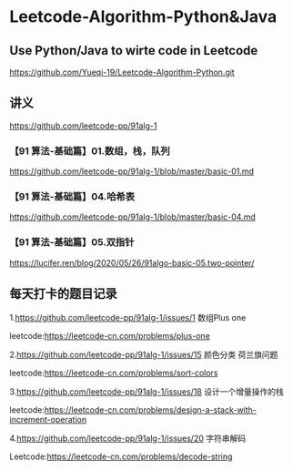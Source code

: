 # Leetcode-Algorithm-Python&Java
## Use Python/Java to wirte code in Leetcode
https://github.com/Yueqi-19/Leetcode-Algorithm-Python.git

## 讲义
https://github.com/leetcode-pp/91alg-1

### 【91 算法-基础篇】01.数组，栈，队列
https://github.com/leetcode-pp/91alg-1/blob/master/basic-01.md
### 【91 算法-基础篇】04.哈希表
https://github.com/leetcode-pp/91alg-1/blob/master/basic-04.md
### 【91 算法-基础篇】05.双指针
https://lucifer.ren/blog/2020/05/26/91algo-basic-05.two-pointer/

## 每天打卡的题目记录
1.https://github.com/leetcode-pp/91alg-1/issues/1 数组Plus one

  leetcode:https://leetcode-cn.com/problems/plus-one

2.https://github.com/leetcode-pp/91alg-1/issues/15 颜色分类 荷兰旗问题

  leetcode:https://leetcode-cn.com/problems/sort-colors

3.https://github.com/leetcode-pp/91alg-1/issues/18 设计一个增量操作的栈

  leetcode:https://leetcode-cn.com/problems/design-a-stack-with-increment-operation

4.https://github.com/leetcode-pp/91alg-1/issues/20 字符串解码

  Leetcode:https://leetcode-cn.com/problems/decode-string
